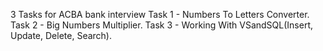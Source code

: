 3 Tasks for ACBA bank interview
Task 1 - Numbers To Letters Converter.
Task 2 - Big Numbers Multiplier.
Task 3 - Working With VSandSQL(Insert, Update, Delete, Search).
